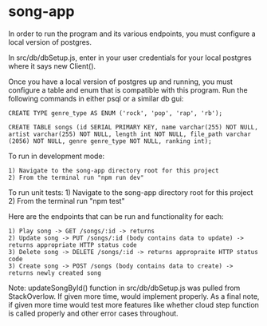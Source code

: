 # song-app

In order to run the program and its various endpoints, you must configure a local version of postgres. 

In src/db/dbSetup.js, enter in your user credentials for your local postgres where it says new Client(). 

Once you have a local version of postgres up and running, you must configure a table and enum that is compatible with this program. Run the following commands in either psql or a similar db gui: 

    CREATE TYPE genre_type AS ENUM ('rock', 'pop', 'rap', 'rb');

    CREATE TABLE songs (id SERIAL PRIMARY KEY, name varchar(255) NOT NULL, artist varchar(255) NOT NULL, length int NOT NULL, file_path varchar (2056) NOT NULL, genre genre_type NOT NULL, ranking int);

To run in development mode: 

    1) Navigate to the song-app directory root for this project
    2) From the terminal run "npm run dev" 

To run unit tests:
    1) Navigate to the song-app directory root for this project
    2) From the terminal run "npm test"

Here are the endpoints that can be run and functionality for each:

    1) Play song -> GET /songs/:id -> returns 
    2) Update song -> PUT /songs/:id (body contains data to update) -> returns appropriate HTTP status code
    3) Delete song -> DELETE /songs/:id -> returns appropraite HTTP status code 
    3) Create song -> POST /songs (body contains data to create) -> returns newly created song

Note: updateSongById() function in src/db/dbSetup.js was pulled from StackOverlow. If given more time, would implement properly.
As a final note, if given more time would test more features like whether cloud step function is called properly and other error cases throughout. 